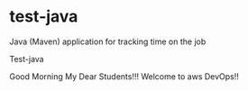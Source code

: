 # test-java
Java (Maven) application for tracking time on the job

Test-java

Good Morning My Dear Students!!! Welcome to aws DevOps!!
